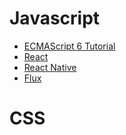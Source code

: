 # Javascript
 - [ECMAScript 6 Tutorial](http://es6.ruanyifeng.com/#README)
 - [React](https://facebook.github.io/react/docs/getting-started.html)
 - [React Native](http://facebook.github.io/react-native/)
 - [Flux](https://facebook.github.io/flux/docs/overview.html#content)
 

# CSS
 
